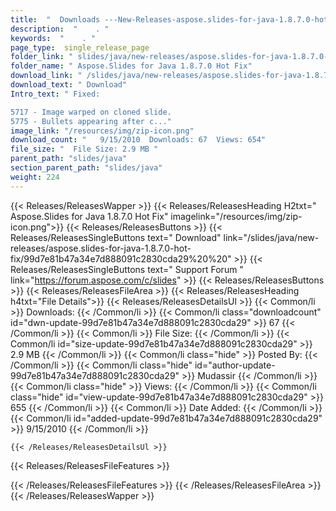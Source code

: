 ```yaml
---
title:  "  Downloads ---New-Releases-aspose.slides-for-java-1.8.7.0-hot-fix . " 
description:  "    . " 
keywords:  "    . " 
page_type:  single_release_page
folder_link: " slides/java/new-releases/aspose.slides-for-java-1.8.7.0-hot-fix/"
folder_name: " Aspose.Slides for Java 1.8.7.0 Hot Fix"
download_link: " /slides/java/new-releases/aspose.slides-for-java-1.8.7.0-hot-fix/99d7e81b47a34e7d888091c2830cda29"
download_text: " Download"
Intro_text: " Fixed:

5717 - Image warped on cloned slide.
5775 - Bullets appearing after c..."
image_link: "/resources/img/zip-icon.png"
download_count: "   9/15/2010  Downloads: 67  Views: 654"
file_size: "  File Size: 2.9 MB "
parent_path: "slides/java"
section_parent_path: "slides/java"
weight: 224
---
```


{{< Releases/ReleasesWapper >}}
  {{< Releases/ReleasesHeading H2txt=" Aspose.Slides for Java 1.8.7.0 Hot Fix" imagelink="/resources/img/zip-icon.png">}}
  {{< Releases/ReleasesButtons >}}
    {{< Releases/ReleasesSingleButtons text=" Download" link="/slides/java/new-releases/aspose.slides-for-java-1.8.7.0-hot-fix/99d7e81b47a34e7d888091c2830cda29%20%20" >}}
    {{< Releases/ReleasesSingleButtons text=" Support Forum " link="https://forum.aspose.com/c/slides" >}}
  {{< Releases/ReleasesButtons >}}
  {{< Releases/ReleasesFileArea >}}
    {{< Releases/ReleasesHeading h4txt="File Details">}}
    {{< Releases/ReleasesDetailsUl >}}
            {{< Common/li  >}} Downloads: {{< /Common/li >}} 
      {{< Common/li class="downloadcount" id="dwn-update-99d7e81b47a34e7d888091c2830cda29" >}} 67 {{< /Common/li >}} 
      {{< Common/li  >}} File Size: {{< /Common/li >}} 
      {{< Common/li id="size-update-99d7e81b47a34e7d888091c2830cda29" >}} 2.9 MB {{< /Common/li >}} 
      {{< Common/li  class="hide" >}} Posted By: {{< /Common/li >}} 
      {{< Common/li class="hide" id="author-update-99d7e81b47a34e7d888091c2830cda29" >}} Mudassir {{< /Common/li >}} 
      {{< Common/li class="hide"  >}} Views: {{< /Common/li >}} 
      {{< Common/li class="hide" id="view-update-99d7e81b47a34e7d888091c2830cda29" >}} 655 {{< /Common/li >}} 
      {{< Common/li  >}} Date Added: {{< /Common/li >}} 
      {{< Common/li id="added-update-99d7e81b47a34e7d888091c2830cda29" >}} 9/15/2010 {{< /Common/li >}} 

    {{< /Releases/ReleasesDetailsUl >}}

  {{< Releases/ReleasesFileFeatures >}}
      
  {{< /Releases/ReleasesFileFeatures >}}
 {{< /Releases/ReleasesFileArea >}}
{{< /Releases/ReleasesWapper >}}


